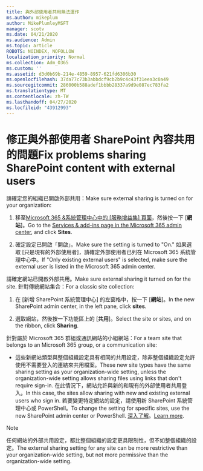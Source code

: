 ```yaml
---
title: 與外部使用者共用無法運作
ms.author: mikeplum
author: MikePlumleyMSFT
manager: scotv
ms.date: 04/21/2020
ms.audience: Admin
ms.topic: article
ROBOTS: NOINDEX, NOFOLLOW
localization_priority: Normal
ms.collection: Adm_O365
ms.custom: ''
ms.assetid: d3d0b69b-214e-4859-8957-621fd6306b30
ms.openlocfilehash: 37da77c73b3abbdcf9cb2b9c4c43f31eea3c0a49
ms.sourcegitcommit: 286000b588adef1bbbb28337a9d9e087ec783fa2
ms.translationtype: MT
ms.contentlocale: zh-TW
ms.lasthandoff: 04/27/2020
ms.locfileid: "43912993"
---
```

# <a name="fix-problems-sharing-sharepoint-content-with-external-users"></a><span data-ttu-id="d9478-102">修正與外部使用者 SharePoint 內容共用的問題</span><span class="sxs-lookup"><span data-stu-id="d9478-102">Fix problems sharing SharePoint content with external users</span></span>

<span data-ttu-id="d9478-103">請確定您的組織已開啟外部共用：</span><span class="sxs-lookup"><span data-stu-id="d9478-103">Make sure external sharing is turned on for your organization:</span></span>
  
1. <span data-ttu-id="d9478-104">移至[Microsoft 365 &amp;系統管理中心中的 [服務增益集] 頁面](https://portal.office.com/adminportal/home#/Settings/ServicesAndAddIns)，然後按一下 [**網站**]。</span><span class="sxs-lookup"><span data-stu-id="d9478-104">Go to the [Services &amp; add-ins page in the Microsoft 365 admin center](https://portal.office.com/adminportal/home#/Settings/ServicesAndAddIns), and click **Sites**.</span></span>
    
2. <span data-ttu-id="d9478-105">確定設定已開啟「開啟」。</span><span class="sxs-lookup"><span data-stu-id="d9478-105">Make sure the setting is turned to "On."</span></span> <span data-ttu-id="d9478-106">如果選取 [只是現有的外部使用者]，請確定外部使用者已列在 Microsoft 365 系統管理中心中。</span><span class="sxs-lookup"><span data-stu-id="d9478-106">If "Only existing external users" is selected, make sure the external user is listed in the Microsoft 365 admin center.</span></span>
    
<span data-ttu-id="d9478-107">請確定網站已開啟外部共用。</span><span class="sxs-lookup"><span data-stu-id="d9478-107">Make sure external sharing it turned on for the site.</span></span> <span data-ttu-id="d9478-108">針對傳統網站集合：</span><span class="sxs-lookup"><span data-stu-id="d9478-108">For a classic site collection:</span></span>
  
1. <span data-ttu-id="d9478-109">在 [新增 SharePoint 系統管理中心] 的左窗格中，按一下 [**網站**]。</span><span class="sxs-lookup"><span data-stu-id="d9478-109">In the new SharePoint admin center, in the left pane, click **sites**.</span></span>
    
2. <span data-ttu-id="d9478-110">選取網站，然後按一下功能區上的 [**共用**]。</span><span class="sxs-lookup"><span data-stu-id="d9478-110">Select the site or sites, and on the ribbon, click **Sharing**.</span></span>
    
<span data-ttu-id="d9478-111">針對屬於 Microsoft 365 群組或通訊網站的小組網站：</span><span class="sxs-lookup"><span data-stu-id="d9478-111">For a team site that belongs to an Microsoft 365 group, or a communication site:</span></span>
  
- <span data-ttu-id="d9478-112">這些新網站類型與整個組織設定具有相同的共用設定，除非整個組織設定允許使用不需要登入的連結來共用檔案。</span><span class="sxs-lookup"><span data-stu-id="d9478-112">These new site types have the same sharing setting as your organization-wide setting, unless the organization-wide setting allows sharing files using links that don't require sign-in.</span></span> <span data-ttu-id="d9478-113">在此情況下，網站允許與新的和現有的外部使用者共用登入。</span><span class="sxs-lookup"><span data-stu-id="d9478-113">In this case, the sites allow sharing with new and existing external users who sign in.</span></span> <span data-ttu-id="d9478-114">若要變更特定網站的設定，請使用新 SharePoint 系統管理中心或 PowerShell。</span><span class="sxs-lookup"><span data-stu-id="d9478-114">To change the setting for specific sites, use the new SharePoint admin center or PowerShell.</span></span> <span data-ttu-id="d9478-115">[深入了解](https://go.microsoft.com/fwlink/?linkid=871863)。</span><span class="sxs-lookup"><span data-stu-id="d9478-115">[Learn more](https://go.microsoft.com/fwlink/?linkid=871863).</span></span>
    
> [!NOTE]
> <span data-ttu-id="d9478-116">任何網站的外部共用設定，都比整個組織的設定更具限制性，但不如整個組織的設定。</span><span class="sxs-lookup"><span data-stu-id="d9478-116">The external sharing setting for any site can be more restrictive than your organization-wide setting, but not more permissive than the organization-wide setting.</span></span> 
  

